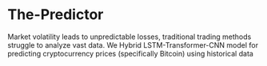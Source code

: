 # The-Predictor
Market volatility leads to unpredictable losses, traditional trading methods struggle to analyze vast data. We Hybrid LSTM-Transformer-CNN model for predicting cryptocurrency prices (specifically Bitcoin) using historical data
